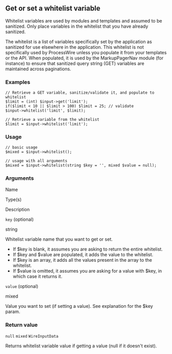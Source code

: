 Get or set a whitelist variable
-------------------------------

Whitelist variables are used by modules and templates and assumed to be sanitized. Only place variables in the whitelist that you have already sanitized.

The whitelist is a list of variables specifically set by the application as sanitized for use elsewhere in the application. This whitelist is not specifically used by ProcessWire unless you populate it from your templates or the API. When populated, it is used by the MarkupPagerNav module (for instance) to ensure that sanitized query string (GET) variables are maintained across paginations.

### Examples

    // Retrieve a GET variable, sanitize/validate it, and populate to whitelist
    $limit = (int) $input->get('limit');
    if($limit < 10 || $limit > 100) $limit = 25; // validate
    $input->whitelist('limit', $limit); 

    // Retrieve a variable from the whitelist
    $limit = $input->whitelist('limit'); 

### Usage

    // basic usage
    $mixed = $input->whitelist();
    
    // usage with all arguments
    $mixed = $input->whitelist(string $key = '', mixed $value = null);

### Arguments

Name

Type(s)

Description

`key` (optional)

string

Whitelist variable name that you want to get or set.

*   If $key is blank, it assumes you are asking to return the entire whitelist.
*   If $key and $value are populated, it adds the value to the whitelist.
*   If $key is an array, it adds all the values present in the array to the whitelist.
*   If $value is omitted, it assumes you are asking for a value with $key, in which case it returns it.

`value` (optional)

mixed

Value you want to set (if setting a value). See explanation for the $key param.

### Return value

`null` `mixed` `WireInputData`

Returns whitelist variable value if getting a value (null if it doesn't exist).

